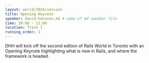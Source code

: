 ```yaml
---
layout: world/2024/session
title: Opening Keynote
speaker: david-hansson.md # name of md speaker file
time: 10:00 - 11:00
location: Track 1
running_order: 1
---
```


DHH will kick off the second edition of Rails World in Toronto with an Opening Keynote highlighting what is new in Rails, and where the framework is headed.